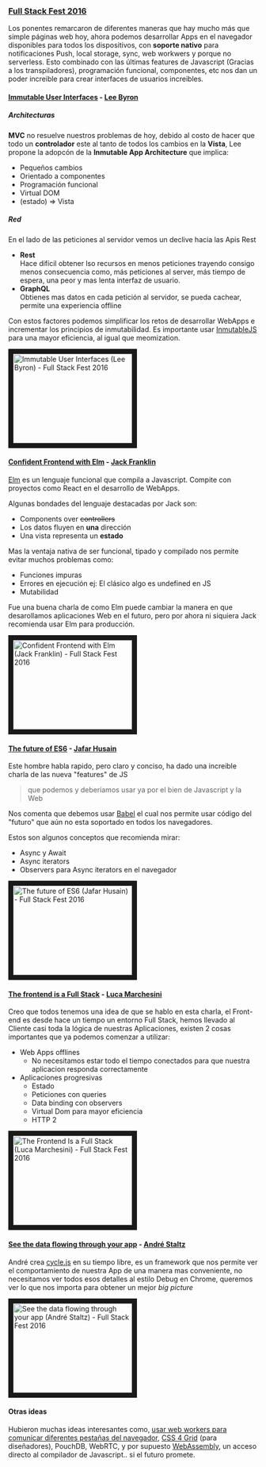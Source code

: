 ### [Full Stack Fest 2016](https://youtu.be/vxMASndC3k4?list=PLe9psSNJBf76DOOKMkDpyo_A5PfZk7JWc)
Los ponentes remarcaron de diferentes maneras que hay mucho más que simple páginas web hoy, ahora podemos desarrollar Apps en el navegador disponibles para todos los dispositivos, con **soporte nativo** para notificaciones Push, local storage, sync, web workwers y porque no serverless. Esto combinado con las últimas features de Javascript (Gracias a los transpiladores), programación funcional, componentes, etc nos dan un poder increible para crear interfaces de usuarios increibles.

#### [Immutable User Interfaces](https://www.youtube.com/watch?v=pLvrZPSzHxo&index=18&list=PLe9psSNJBf76DOOKMkDpyo_A5PfZk7JWc) - [Lee Byron](http://leebyron.com/)

##### Architecturas
**MVC** no resuelve nuestros problemas de hoy, debido al costo de hacer que todo un **controlador** este al tanto de todos los cambios en la **Vista**, Lee propone la adopcón de la **Inmutable App Architecture** que implica:	

 - Pequeños cambios
 - Orientado a componentes
 - Programación funcional
 - Virtual DOM
 - (estado) => Vista

##### Red
En el lado de las peticiones al servidor vemos un declive hacia las Apis Rest

- **Rest**	
	Hace difícil obtener lso recursos en menos peticiones trayendo consigo menos consecuencia como, más peticiones al server, más tiempo de espera, una peor y mas lenta interfaz de usuario.
- **GraphQL**	
	Obtienes mas datos en cada petición al servidor, se pueda cachear, permite una experiencia offline	
	
Con estos factores podemos simplificar los retos de desarrollar WebApps e incrementar los principios de inmutabilidad. Es importante usar [InmutableJS](https://github.com/facebook/immutable-js) para una mayor eficiencia, al igual que meomization.

<a href="http://www.youtube.com/watch?feature=player_embedded&v=pLvrZPSzHxo" target="_blank"><img src="http://img.youtube.com/vi/pLvrZPSzHxo/0.jpg" 
alt="Immutable User Interfaces (Lee Byron) - Full Stack Fest 2016" width="240" height="180" border="10" /></a>

#### [Confident Frontend with Elm](https://www.youtube.com/watch?v=rDQ22Yg3Fms&index=19&list=PLe9psSNJBf76DOOKMkDpyo_A5PfZk7JWc) - [Jack Franklin](https://2016.fullstackfest.com/speakers/jack-franklin/)

[Elm](http://elm-lang.org/) es un lenguaje funcional que compila a Javascript. Compite con proyectos como React en el desarrollo de WebApps.

Algunas bondades del lenguaje destacadas por Jack son:

 - Components over ~~controllers~~
 - Los datos fluyen en **una** dirección
 - Una vista representa un **estado** 

Mas la ventaja nativa de ser funcional, tipado y compilado nos permite evitar muchos problemas como:

 - Funciones impuras
 - Errores en ejecución	
 	 ej: El clásico algo es undefined en JS
 - Mutabilidad

Fue una buena charla de como Elm puede cambiar la manera en que desarollamos aplicaciones Web en el futuro, pero por ahora ni siquiera Jack recomienda usar Elm para producción.

<a href="http://www.youtube.com/watch?feature=player_embedded&v=rDQ22Yg3Fms
" target="_blank"><img src="http://img.youtube.com/vi/rDQ22Yg3Fms/0.jpg" 
alt="Confident Frontend with Elm (Jack Franklin) - Full Stack Fest 2016" width="240" height="180" border="10" /></a>
 

#### [The future of ES6](https://www.youtube.com/watch?v=3pKNRgResq0&index=20&list=PLe9psSNJBf76DOOKMkDpyo_A5PfZk7JWc) - [Jafar Husain](https://2016.fullstackfest.com/speakers/#jafar-husain)

Este hombre habla rapido, pero claro y conciso, ha dado una increible charla de las nueva "features" de JS

> que podemos y deberíamos usar ya por el bien de Javascript y la Web

Nos comenta que debemos usar [Babel](https://babeljs.io/) el cual nos permite usar código del "futuro" que aún no esta soportado en todos los navegadores.	

Estos son algunos conceptos que recomienda mirar:
 - Async y Await
 - Async iterators
 - Observers para Async iterators en el navegador
 
 <a href="http://www.youtube.com/watch?feature=player_embedded&v=3pKNRgResq0
" target="_blank"><img src="http://img.youtube.com/vi/3pKNRgResq0/0.jpg" 
alt="The future of ES6 (Jafar Husain) - Full Stack Fest 2016" width="240" height="180" border="10" /></a>

#### [The frontend is a Full Stack](https://www.youtube.com/watch?v=wtURpqTgtUs&index=23&list=PLe9psSNJBf76DOOKMkDpyo_A5PfZk7JWc) - [Luca Marchesini](https://2016.fullstackfest.com/speakers/luca-marchesini/)
Creo que todos tenemos una idea de que se hablo en esta charla, el Front-end es desde hace un tiempo un entorno Full Stack, hemos llevado al Cliente casi toda la lógica de nuestras Aplicaciones, existen 2 cosas importantes que ya podemos comenzar a utilizar:	
 - Web Apps offlines
	 - No necesitamos estar todo el tiempo conectados para que nuestra aplicacion responda correctamente
 - Aplicaciones progresivas
 	 - Estado
	 - Peticiones con queries 
	 - Data binding con observers
	 - Virtual Dom para mayor eficiencia
	 - HTTP 2	


 <a href="http://www.youtube.com/watch?feature=player_embedded&v=wtURpqTgtUs
 " target="_blank"><img src="http://img.youtube.com/vi/wtURpqTgtUs/0.jpg" 
 alt="The Frontend Is a Full Stack (Luca Marchesini) - Full Stack Fest 2016" width="240" height="180" border="10" /></a>
	



#### [See the data flowing through your app](https://www.youtube.com/watch?v=R-GzJgEccEQ&index=27&list=PLe9psSNJBf76DOOKMkDpyo_A5PfZk7JWc) - [André Staltz](https://2016.fullstackfest.com/speakers/andre-staltz/)

André crea [cycle.js](http://cycle.js.org/) en su tiempo libre, es un framework que nos permite ver el comportamiento de nuestra App de una manera mas conveniente, no necesitamos ver todos esos detalles al estilo Debug en Chrome, queremos ver lo que nos importa para obtener un mejor *big picture*	

<a href="http://www.youtube.com/watch?feature=player_embedded&v=R-GzJgEccEQ
" target="_blank"><img src="http://img.youtube.com/vi/R-GzJgEccEQ/0.jpg" 
alt="See the data flowing through your app (André Staltz) - Full Stack Fest 2016" width="240" height="180" border="10" /></a>	

#### Otras ideas
Hubieron muchas ideas interesantes como, [usar web workers para comunicar diferentes pestañas del navegador](https://2016.fullstackfest.com/speakers/andrew-dunkman/), [CSS 4 Grid](https://2016.fullstackfest.com/speakers/jen-kramer/) (para diseñadores), PouchDB, WebRTC, y por supuesto [WebAssembly](https://2016.fullstackfest.com/speakers/bensmith/), un acceso directo al compilador de Javascript.. si el futuro promete.
